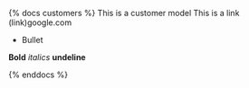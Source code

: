 {% docs customers %}
This is a customer model
This is a link (link)google.com

* Bullet

**Bold** _italics_ __undeline__

{% enddocs %}